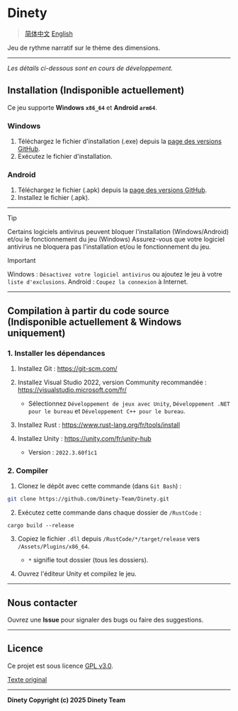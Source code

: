 # Dinety

> [简体中文](./README_zh.md)
> [English](./README.md)

Jeu de rythme narratif sur le thème des dimensions.

---

*Les détails ci-dessous sont en cours de développement.*

## Installation (Indisponible actuellement)

Ce jeu supporte **Windows `x86_64`** et **Android `arm64`**.

### Windows

1. Téléchargez le fichier d'installation (.exe) depuis la [page des versions GitHub](https://github.com/Dinety-Team/Dinety/release).
2. Exécutez le fichier d'installation.

### Android

1. Téléchargez le fichier (.apk) depuis la [page des versions GitHub](https://github.com/Dinety-Team/Dinety/release).
2. Installez le fichier (.apk).

---

>[!TIP]
>Certains logiciels antivirus peuvent bloquer l'installation
(Windows/Android) et/ou le fonctionnement du jeu (Windows)
>Assurez-vous que votre logiciel antivirus ne bloquera pas 
l'installation et/ou le fonctionnement du jeu.

>[!IMPORTANT]
>Windows : `Désactivez votre logiciel antivirus` ou ajoutez le jeu à votre `liste d'exclusions`.
>Android : `Coupez la connexion` à Internet.

---

## Compilation à partir du code source (Indisponible actuellement & Windows uniquement)

### 1. Installer les dépendances

1. Installez Git : <https://git-scm.com/>

2. Installez Visual Studio 2022, version Community recommandée : <https://visualstudio.microsoft.com/fr/>
    - Sélectionnez `Développement de jeux avec Unity`, `Développement .NET pour le bureau` et `Développement C++ pour le bureau`.

3. Installez Rust : <https://www.rust-lang.org/fr/tools/install>

4. Installez Unity : <https://unity.com/fr/unity-hub>
    - Version : `2022.3.60f1c1`

### 2. Compiler

1. Clonez le dépôt avec cette commande (dans `Git Bash`) :
```bash
git clone https://github.com/Dinety-Team/Dinety.git
```

2. Exécutez cette commande dans chaque dossier de `/RustCode` :
```pwsh
cargo build --release
```

3. Copiez le fichier `.dll` depuis `/RustCode/*/target/release` vers `/Assets/Plugins/x86_64`.
    - `*` signifie tout dossier (tous les dossiers).

4. Ouvrez l'éditeur Unity et compilez le jeu.

---

## Nous contacter

Ouvrez une **Issue** pour signaler des bugs ou faire des suggestions.

---

## Licence

Ce projet est sous licence [GPL v3.0](LICENSE.md).

[Texte original](https://www.gnu.org/licenses/gpl-3.0.html#license-text)

---
**Dinety Copyright (c) 2025 Dinety Team**

